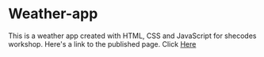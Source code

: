 # Weather-app
This is a weather app created with HTML, CSS and JavaScript for shecodes workshop.
Here's a link to the published page. Click <a href = "https://glorykach.github.io/Weather-app/">Here</a>
